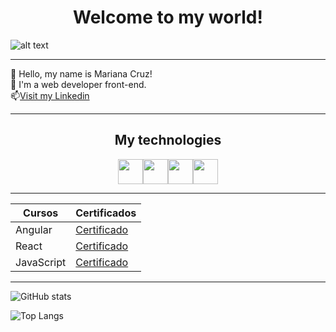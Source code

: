 <h1 align="center">Welcome to my world!</h1>

![alt text](https://media4.giphy.com/media/v1.Y2lkPTc5MGI3NjExYmd5NWtiaDU4cmJjaWdhMzF2cXVsaTV0dzQyMWt5cnoyZHo0MjFpdiZlcD12MV9pbnRlcm5hbF9naWZfYnlfaWQmY3Q9Zw/LWJ7cKyiWPCnVyuAhT/giphy.webp)

---------------

💼 Hello, my name is Mariana Cruz! <br>
💬 I'm a web developer front-end. <br>
📫[Visit my Linkedin](https://www.linkedin.com/in/mariana-cruz-83003512b/)

-----------------

<h2 align="center">My technologies</h2>

<p align="center"><img src="https://cdn.jsdelivr.net/gh/devicons/devicon@latest/icons/angular/angular-original.svg" width="40"/><img src="https://cdn.jsdelivr.net/gh/devicons/devicon@latest/icons/react/react-original.svg" width="40"/><img src="https://cdn.jsdelivr.net/gh/devicons/devicon@latest/icons/typescript/typescript-plain.svg" width="40"/><img src="https://cdn.jsdelivr.net/gh/devicons/devicon@latest/icons/javascript/javascript-plain.svg" width="40"/></p>   

------------------

| Cursos     | Certificados                                                   |
|------------|----------------------------------------------------------------|
| Angular    | [Certificado](https://hermes.dio.me/certificates/QJOP94MW.pdf) |
| React      | [Certificado](https://hermes.dio.me/certificates/L7OIARDM.pdf) |
| JavaScript | [Certificado](https://hermes.dio.me/certificates/06W8FPFJ.pdf) |

------------------

![GitHub stats](https://github-readme-stats.vercel.app/api?username=mari-coding&show_icons=true&theme=buefy)

![Top Langs](https://github-readme-stats.vercel.app/api/top-langs/?username=mari-coding&layout=compact&theme=buefy)

<!--
**mari-coding/mari-coding** is a ✨ _special_ ✨ repository because its `README.md` (this file) appears on your GitHub profile.

Here are some ideas to get you started:

- 🔭 I’m currently working on ...
- 🌱 I’m currently learning ...
- 👯 I’m looking to collaborate on ...
- 🤔 I’m looking for help with ...
- 💬 Ask me about ...
- 📫 How to reach me: ...
- 😄 Pronouns: ...
- ⚡ Fun fact: ...


*italico* <br>
_italico_
**negrito**
__negrito__
___negrito e italico___

- lista
    - sublista

1. lista 
2. lista
    1. sublista

[texto da imagem](https://camo.githubusercontent.com/ea6b4bb0a65d49b5ccf653bf5467a0eb99e0ad57204fdcfb448b354937efeb11/68747470733a2f2f736b696c6c69636f6e732e6465762f69636f6e733f693d7673636f64652c68746d6c2c6373732c6a732c63732c616e67756c61722c74732c6e6f64656a732c72656163742c6e6578746a732c7461696c77696e642c6177732c6769742c6769746875622c706f737467726573267468656d653d6461726b)

![alt text](image-1.png)

`system.out.println();`

> Citações...

| cabeçalho 1 | cabeçalho 2 |
|-------------|-------------|
| testo 1     | texto 2     |
| texto 3     | texto 4     |

- [x] tarefa 1
- [x] tarefa 2 -->



